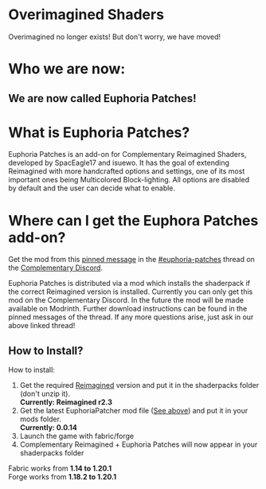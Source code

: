 # Overimagined Shaders
Overimagined no longer exists! But don't worry, we have moved!

# Who we are now:
## We are now called Euphoria Patches!

# What is Euphoria Patches?
Euphoria Patches is an add-on for Complementary Reimagined Shaders, developed by SpacEagle17 and isuewo. It has the goal of extending Reimagined with more handcrafted options and settings, one of its most important ones being Multicolored Block-lighting. All options are disabled by default and the user can decide what to enable.

# Where can I get the Euphora Patches add-on?

Get the mod from this [pinned message](https://discord.com/channels/744189556768636941/1005837848982847548/1086263167132368926) in the [#euphoria-patches](https://discord.com/channels/744189556768636941/1005837848982847548) thread on the [Complementary Discord](https://discord.gg/A6faFYt).

Euphoria Patches is distributed via a mod which installs the shaderpack if the correct Reimagined version is installed.
Currently you can only get this mod on the Complementary Discord. In the future the mod will be made available on Modrinth. Further download instructions can be found in the pinned messages of the thread.
If any more questions arise, just ask in our above linked thread!

## How to Install?
How to install:
1) Get the required [Reimagined](https://modrinth.com/shader/complementary-reimagined/versions) version and put it in the shaderpacks folder (don't unzip it). <br>
**Currently: Reimagined r2.3**
3) Get the latest EuphoriaPatcher mod file ([See above](https://github.com/isuewo/OverimaginedShaders/blob/release/README.md#where-can-i-get-the-euphora-patches-add-on)) and put it in your mods folder. <br>
**Currently: 0.0.14**
4) Launch the game with fabric/forge
5) Complementary Reimagined + Euphoria Patches will now appear in your shaderpacks folder

Fabric works from **1.14 to 1.20.1** <br>
Forge works from **1.18.2 to 1.20.1**
